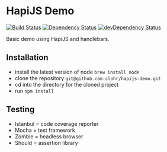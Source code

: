 # HapiJS Demo

[![Build Status](https://travis-ci.org/clohr/hapijs-demo.svg?branch=master)](https://travis-ci.org/clohr/hapijs-demo)
[![Dependency Status](https://david-dm.org/clohr/hapijs-demo.svg?theme=shields.io)](https://david-dm.org/clohr/hapijs-demo)
[![devDependency Status](https://david-dm.org/clohr/hapijs-demo/dev-status.svg?theme=shields.io)](https://david-dm.org/clohr/hapijs-demo#info=devDependencies)

Basic demo using HapiJS and handlebars.

## Installation
* install the latest version of node `brew install node`
* clone the repository `git@github.com:clohr/hapijs-demo.git`
* cd into the directory for the cloned project
* run `npm install`

## Testing
* Istanbul = code coverage reporter
* Mocha = test framework
* Zombie = headless browser
* Should = assertion library
